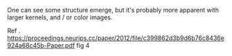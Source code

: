 One can see some structure emerge, but it's probably more apparent with larger kernels, and / or color images.

Ref . https://proceedings.neurips.cc/paper/2012/file/c399862d3b9d6b76c8436e924a68c45b-Paper.pdf fig 4

